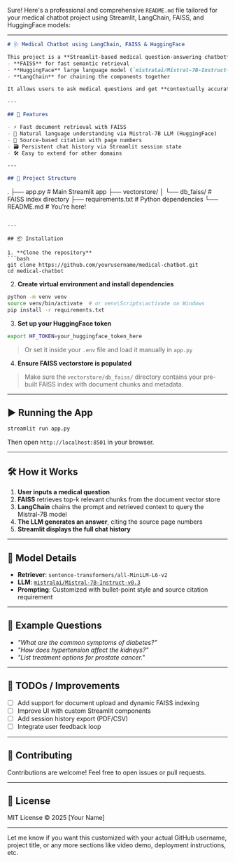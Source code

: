 Sure! Here's a professional and comprehensive `README.md` file tailored for your medical chatbot project using Streamlit, LangChain, FAISS, and HuggingFace models:

---

```markdown
# 🩺 Medical Chatbot using LangChain, FAISS & HuggingFace

This project is a **Streamlit-based medical question-answering chatbot** powered by:
- **FAISS** for fast semantic retrieval
- **HuggingFace** large language model (`mistralai/Mistral-7B-Instruct-v0.3`)
- **LangChain** for chaining the components together

It allows users to ask medical questions and get **contextually accurate** and **source-cited** answers derived from a custom document corpus.

---

## 🚀 Features

- ⚡ Fast document retrieval with FAISS
- 🧠 Natural language understanding via Mistral-7B LLM (HuggingFace)
- 🔎 Source-based citation with page numbers
- 🗃️ Persistent chat history via Streamlit session state
- 🛠️ Easy to extend for other domains

---

## 📁 Project Structure

```
.
├── app.py                      # Main Streamlit app
├── vectorstore/
│   └── db_faiss/              # FAISS index directory
├── requirements.txt           # Python dependencies
└── README.md                  # You're here!
```

---

## 📦 Installation

1. **Clone the repository**
```bash
git clone https://github.com/yourusername/medical-chatbot.git
cd medical-chatbot
```

2. **Create virtual environment and install dependencies**
```bash
python -m venv venv
source venv/bin/activate  # or venv\Scripts\activate on Windows
pip install -r requirements.txt
```

3. **Set up your HuggingFace token**
```bash
export HF_TOKEN=your_huggingface_token_here
```
> Or set it inside your `.env` file and load it manually in `app.py`

4. **Ensure FAISS vectorstore is populated**
> Make sure the `vectorstore/db_faiss/` directory contains your pre-built FAISS index with document chunks and metadata.

---

## ▶️ Running the App

```bash
streamlit run app.py
```

Then open `http://localhost:8501` in your browser.

---

## 🛠️ How it Works

1. **User inputs a medical question**
2. **FAISS** retrieves top-k relevant chunks from the document vector store
3. **LangChain** chains the prompt and retrieved context to query the Mistral-7B model
4. **The LLM generates an answer**, citing the source page numbers
5. **Streamlit displays the full chat history**

---

## 🧠 Model Details

- **Retriever**: `sentence-transformers/all-MiniLM-L6-v2`
- **LLM**: [`mistralai/Mistral-7B-Instruct-v0.3`](https://huggingface.co/mistralai/Mistral-7B-Instruct-v0.3)
- **Prompting**: Customized with bullet-point style and source citation requirement

---

## 🧪 Example Questions

- *"What are the common symptoms of diabetes?"*
- *"How does hypertension affect the kidneys?"*
- *"List treatment options for prostate cancer."*

---

## 📌 TODOs / Improvements

- [ ] Add support for document upload and dynamic FAISS indexing
- [ ] Improve UI with custom Streamlit components
- [ ] Add session history export (PDF/CSV)
- [ ] Integrate user feedback loop

---

## 🤝 Contributing

Contributions are welcome! Feel free to open issues or pull requests.

---

## 📜 License

MIT License © 2025 [Your Name]

---




Let me know if you want this customized with your actual GitHub username, project title, or any more sections like video demo, deployment instructions, etc.
